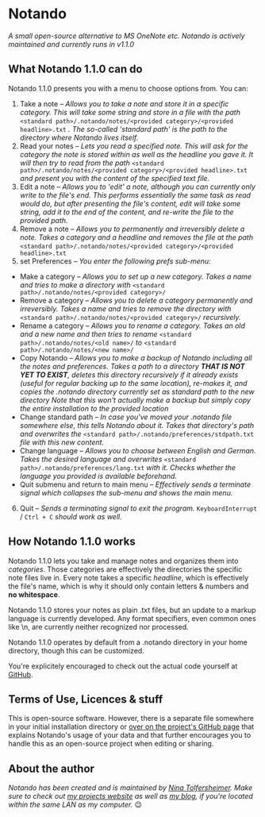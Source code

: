 # Notando
_A small open-source alternative to MS OneNote etc. Notando is actively maintained and currently runs in v1.1.0_

## What Notando 1.1.0 can do
Notando 1.1.0 presents you with a menu to choose options from. You can:

1. Take a note – _Allows you to take a note and store it in a specific category. This will take some string and store in a file with the path_ ```<standard path>/.notando/notes/<provided category>/<provided headline>.txt```
_. The so-called 'standard path' is the path to the directory where Notando lives itself._
2. Read your notes – _Lets you read a specified note. This will ask for the category the note is stored within as well as the headline you gave it. It will then try to read from the path_ ```<standard path>/.notando/notes/<provided category>/<provided headline>.txt```
_and present you with the content of the specified text file._
3. Edit a note – _Allows you to 'edit' a note, although you can currently only write to the file's end. This performs essentially the same task as read would do, but after presenting the file's content, edit will take some string, add it to the end of the content, and re-write the file to the provided path._
4. Remove a note – _Allows you to permanently and irreversibly delete a note. Takes a category and a headline and removes the file at the path_ ```<standard path>/.notando/notes/<provided category>/<provided headline>.txt```
5. set Preferences – _You enter the following prefs sub-menu:_
  * Make a category – _Allows you to set up a new category. Takes a name and tries to make a directory with_ ```<standard path>/.notando/notes/<provided category>/```
  * Remove a category – _Allows you to delete a category permanently and irreversibly. Takes a name and tries to remove the directory with_ ```<standard path>/.notando/notes/<provided category>/``` _recursively._
  * Rename a category – _Allows you to rename a category. Takes an old and a new name and then tries to rename_ ```<standard path>/.notando/notes/<old name>/``` _to_ ```<standard path>/.notando/notes/<new name>/``` 
  * Copy Notando – _Allows you to make a backup of Notando including all the notes and preferences. Takes a path to a directory **THAT IS NOT YET TO EXIST**, deletes this directory recursively if it already exists (useful for regular backing up to the same location), re-makes it, and copies the .notando directory currently set as standard path to the new directory_
_Note that this won't actually make a backup but simply copy the entire installation to the provided location_
  * Change standard path – _In case you've moved your .notando file somewhere else, this tells Notando about it. Takes that directory's path and overwrites the_ ```<standard path>/.notando/preferences/stdpath.txt``` _file with this new content._ 
  * Change language – _Allows you to choose between English and German. Takes the desired language and overwrites_ ```<standard path>/.notando/preferences/lang.txt``` _with it. Checks whether the language you provided is available beforehand._
  * Quit submenu and return to main menu – _Effectively sends a terminate signal which collapses the sub-menu and shows the main menu._
6. Quit – _Sends a terminating signal to exit the program._ `KeyboardInterrupt` / `Ctrl + C` _should work as well._

## How Notando 1.1.0 works
Notando 1.1.0 lets you take and manage notes and organizes them into _categories_. Those categories are effectively the directories the specific note files live in. Every note takes a specific _headline_, which is effectively the file's name, which is why it should only contain letters & numbers and **no whitespace**.

Notando 1.1.0 stores your notes as plain .txt files, but an update to a markup language is currently developed. Any format specifiers, even common ones like \n, are currently neither recognized nor processed.

Notando 1.1.0 operates by default from a .notando directory in your home directory, though this can be customized.

You're explicitely encouraged to check out the actual code yourself at [GitHub](https://github.com/NinaTolfersheimer/Notando/).

## Terms of Use, Licences & stuff
This is open-source software. However, there is a separate file somewhere in your initial installation directory or [over on the project's GitHub page](https://github.com/NinaTolfersheimer/Notando/) that explains Notando's usage of your data and that further encourages you to handle this as an open-source project when editing or sharing.

## About the author
_Notando has been created and is maintained by [Nina Tolfersheimer](https://github.com/NinaTolfersheimer). Make sure to check out [my projects website](https://ninatolfersheimer.github.io) as well as [my blog](http://raspberrypi), if you're located within the same LAN as my computer._ :wink:
